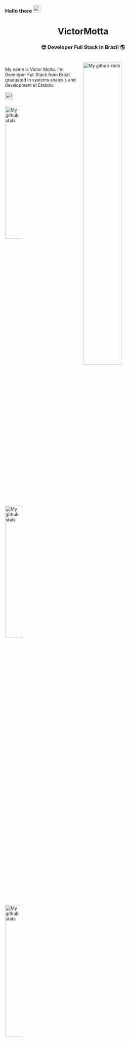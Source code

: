 <h3>Hello there <img src="https://github.com/TheDudeThatCode/TheDudeThatCode/blob/master/Assets/Hi.gif" width="24" /> </h3>



<div align="center">
  <h1>VictorMotta</h1>
  <h3>😎 Developer Full Stack in Brazil 🌎</h3><br>
</div>

  <img align="right" width="50%" src="https://github-readme-stats.vercel.app/api?username=VictorMotta&count_private=true&show_icons=true" alt="My github stats">

My name is Victor Motta. I'm Developer Full Stack from Brazil, graduated in systems analysis and development at Estácio.





<div align="left">
<!--   <a href="https://www.youtube.com/c/lesimoes?sub_confirmation=1" target="_blank">
    <img src="https://img.shields.io/static/v1?message=Youtube&logo=youtube&label=&color=FF0000&logoColor=white&labelColor=&style=for-the-badge" height="24" alt="youtube logo"  />
  </a> -->
  <a href="https://www.linkedin.com/in/victor-motta-371a34186/" target="_blank">
    <img src="https://img.shields.io/static/v1?message=LinkedIn&logo=linkedin&label=&color=0077B5&logoColor=white&labelColor=&style=for-the-badge" height="24" alt="linkedin logo"  />
  </a>
<!--   <a href="https://stackoverflow.com/users/5484299/lesimoes" target="_blank">
    <img src="https://img.shields.io/static/v1?message=Stackoverflow&logo=stackoverflow&label=&color=FE7A16&logoColor=white&labelColor=&style=for-the-badge" height="24" alt="stackoverflow logo"  />
  </a> -->
</div>

###


<div align="left">
  <img width="33%" src="https://github-readme-stats.vercel.app/api/pin/?username=VictorMotta&repo=projeto5-batepapouol&show_icons=true" alt="My github stats">
  <img width="33%" src="https://github-readme-stats.vercel.app/api/pin/?username=VictorMotta&repo=Projeto_04_parrotsCardGame&show_icons=true" alt="My github stats">
  <img width="33%" src="https://github-readme-stats.vercel.app/api/pin/?username=VictorMotta&repo=assistente_virtual_em_python&show_icons=true" alt="My github stats">
</div>














  
  
  
<!--
**VictorMotta/VictorMotta** is a ✨ _special_ ✨ repository because its `README.md` (this file) appears on your GitHub profile.

Here are some ideas to get you started:

- 🔭 I’m currently working on ...
- 🌱 I’m currently learning ...
- 👯 I’m looking to collaborate on ...
- 🤔 I’m looking for help with ...
- 💬 Ask me about ...
- 📫 How to reach me: ...
- 😄 Pronouns: ...
- ⚡ Fun fact: ...
-->
